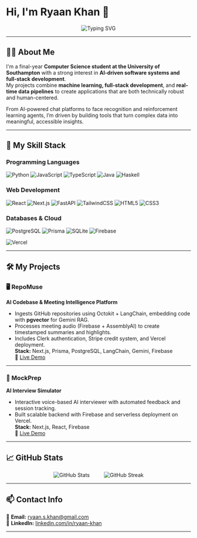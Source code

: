 # Hi, I'm Ryaan Khan 🐐
<div align="center">
  <img src="https://readme-typing-svg.demolab.com?font=Fira+Code&weight=500&size=26&pause=1200&color=FFD700&center=true&vCenter=true&width=500&cursor=_&lines=Full-Stack+Developer;AI%2FML+Engineer" alt="Typing SVG" />
</div>

---

## 🙋‍♂️ About Me  
I'm a final-year **Computer Science student at the University of Southampton** with a strong interest in **AI-driven software systems and full-stack development**.  
My projects combine **machine learning, full-stack development**, and **real-time data pipelines** to create applications that are both technically robust and human-centered.  

From AI-powered chat platforms to face recognition and reinforcement learning agents, I’m driven by building tools that turn complex data into meaningful, accessible insights.

---

## 🔧 My Skill Stack  

### Programming Languages  
![Python](https://img.shields.io/badge/Python-3776AB?style=for-the-badge&logo=python&logoColor=white)
![JavaScript](https://img.shields.io/badge/JavaScript-F7DF1E?style=for-the-badge&logo=javascript&logoColor=black)
![TypeScript](https://img.shields.io/badge/TypeScript-3178C6?style=for-the-badge&logo=typescript&logoColor=white)
![Java](https://img.shields.io/badge/Java-007396?style=for-the-badge&logo=openjdk&logoColor=white)
![Haskell](https://img.shields.io/badge/Haskell-5D4F85?style=for-the-badge&logo=haskell&logoColor=white)

### Web Development  
![React](https://img.shields.io/badge/React-20232A?style=for-the-badge&logo=react&logoColor=61DAFB)
![Next.js](https://img.shields.io/badge/Next.js-000000?style=for-the-badge&logo=nextdotjs&logoColor=white)
![FastAPI](https://img.shields.io/badge/FastAPI-009688?style=for-the-badge&logo=fastapi&logoColor=white)
![TailwindCSS](https://img.shields.io/badge/TailwindCSS-06B6D4?style=for-the-badge&logo=tailwindcss&logoColor=white)
![HTML5](https://img.shields.io/badge/HTML5-E34F26?style=for-the-badge&logo=html5&logoColor=white)
![CSS3](https://img.shields.io/badge/CSS3-1572B6?style=for-the-badge&logo=css3&logoColor=white)

### Databases & Cloud  
![PostgreSQL](https://img.shields.io/badge/PostgreSQL-316192?style=for-the-badge&logo=postgresql&logoColor=white)
![Prisma](https://img.shields.io/badge/Prisma-2D3748?style=for-the-badge&logo=prisma&logoColor=white)
![SQLite](https://img.shields.io/badge/SQLite-07405E?style=for-the-badge&logo=sqlite&logoColor=white)
![Firebase](https://img.shields.io/badge/Firebase-FFCA28?style=for-the-badge&logo=firebase&logoColor=black)
<!--
![Docker](https://img.shields.io/badge/Docker-2496ED?style=for-the-badge&logo=docker&logoColor=white)
![Kubernetes](https://img.shields.io/badge/Kubernetes-326CE5?style=for-the-badge&logo=kubernetes&logoColor=white)
-->
![Vercel](https://img.shields.io/badge/Vercel-000000?style=for-the-badge&logo=vercel&logoColor=white)

---

## 🛠️ My Projects

### 🖥️ RepoMuse  
**AI Codebase & Meeting Intelligence Platform**  
- Ingests GitHub repositories using Octokit + LangChain, embedding code with **pgvector** for Gemini RAG.  
- Processes meeting audio (Firebase + AssemblyAI) to create timestamped summaries and highlights.  
- Includes Clerk authentication, Stripe credit system, and Vercel deployment.  
**Stack:** Next.js, Prisma, PostgreSQL, LangChain, Gemini, Firebase  
🔗 [Live Demo](https://repo-muse.vercel.app)

---

### 💬 MockPrep  
**AI Interview Simulator**  
- Interactive voice-based AI interviewer with automated feedback and session tracking.  
- Built scalable backend with Firebase and serverless deployment on Vercel.  
**Stack:** Next.js, React, Firebase  
🔗 [Live Demo](https://mock-prep-ivory.vercel.app)

---

## 📈 GitHub Stats  

<p align="center">
  <img src="https://github-readme-stats.vercel.app/api?username=rk3g23&show_icons=true&theme=tokyonight" alt="GitHub Stats" style="margin-right: 35px;" />
  <img src="https://github-readme-streak-stats.herokuapp.com/?user=rk3g23&theme=tokyonight" alt="GitHub Streak" />
</p>


---

## 📫 Contact Info 
📧 **Email:** [ryaan.s.khan@gmail.com](mailto:ryaan.s.khan@gmail.com)  
💼 **LinkedIn:** [linkedin.com/in/ryaan-khan](https://linkedin.com/in/ryaan-khan)  

---

